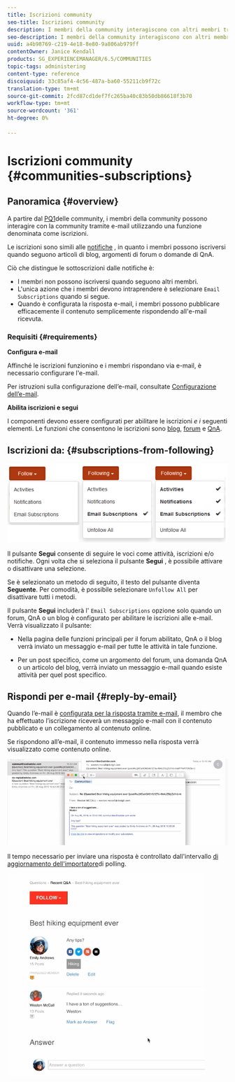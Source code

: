 ```yaml
---
title: Iscrizioni community
seo-title: Iscrizioni community
description: I membri della community interagiscono con altri membri tramite e-mail
seo-description: I membri della community interagiscono con altri membri tramite e-mail
uuid: a4b98769-c219-4e18-8e80-9a806ab979ff
contentOwner: Janice Kendall
products: SG_EXPERIENCEMANAGER/6.5/COMMUNITIES
topic-tags: administering
content-type: reference
discoiquuid: 33c85af4-4c56-487a-ba60-55211cb9f72c
translation-type: tm+mt
source-git-commit: 2fcd87cd1def7fc265ba40c83b50db86618f3b70
workflow-type: tm+mt
source-wordcount: '361'
ht-degree: 0%

---
```



# Iscrizioni community {#communities-subscriptions}

## Panoramica {#overview}

A partire dal [PQ1](deploy-communities.md#latestfeaturepack)delle community, i membri della community possono interagire con la community tramite e-mail utilizzando una funzione denominata come iscrizioni.

Le iscrizioni sono simili alle [notifiche](notifications.md) , in quanto i membri possono iscriversi quando seguono articoli di blog, argomenti di forum o domande di QnA.

Ciò che distingue le sottoscrizioni dalle notifiche è:

* I membri non possono iscriversi quando seguono altri membri.
* L&#39;unica azione che i membri devono intraprendere è selezionare `Email Subscriptions` quando si segue.
* Quando è configurata la risposta e-mail, i membri possono pubblicare efficacemente il contenuto semplicemente rispondendo all&#39;e-mail ricevuta.

### Requisiti {#requirements}

**Configura e-mail**

Affinché le iscrizioni funzionino e i membri rispondano via e-mail, è necessario configurare l&#39;e-mail.

Per istruzioni sulla configurazione dell’e-mail, consultate [Configurazione dell’e-mail](email.md).

**Abilita iscrizioni e segui**

I componenti devono essere configurati per abilitare le iscrizioni *e i* seguenti elementi. Le funzioni che consentono le iscrizioni sono [blog](blog-feature.md), [forum](forum.md) e [QnA](working-with-qna.md).

## Iscrizioni da: {#subscriptions-from-following}

![subscription-follow](assets/subscription-following.png)

Il pulsante **Segui** consente di seguire le voci come attività, iscrizioni e/o notifiche. Ogni volta che si seleziona il pulsante **Segui** , è possibile attivare o disattivare una selezione.

Se è selezionato un metodo di seguito, il testo del pulsante diventa **Seguente**. Per comodità, è possibile selezionare `Unfollow All` per disattivare tutti i metodi.

Il pulsante **Segui** includerà l&#39; `Email Subscriptions` opzione solo quando un forum, QnA o un blog è configurato per abilitare le iscrizioni alle e-mail. Verrà visualizzato il pulsante:

* Nella pagina delle funzioni principali per il forum abilitato, QnA o il blog verrà inviato un messaggio e-mail per tutte le attività in tale funzione.

* Per un post specifico, come un argomento del forum, una domanda QnA o un articolo del blog, verrà inviato un messaggio e-mail quando esiste attività per quel post specifico.

## Rispondi per e-mail {#reply-by-email}

Quando l’e-mail è [configurata per la risposta tramite e-mail](email.md#configure-polling-importer), il membro che ha effettuato l’iscrizione riceverà un messaggio e-mail con il contenuto pubblicato e un collegamento al contenuto online.

Se rispondono all’e-mail, il contenuto immesso nella risposta verrà visualizzato come contenuto online.

![email-response](assets/email-reply.png)

Il tempo necessario per inviare una risposta è controllato dall&#39;intervallo [di aggiornamento dell&#39;importatore](email.md#configure-polling-importer)di polling.

![Controllo qualità](assets/qa.png)

